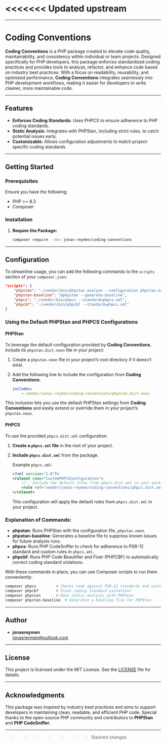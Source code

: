 <<<<<<< Updated upstream
=======

---

# Coding Conventions

**Coding Conventions** is a PHP package created to elevate code quality, maintainability, and consistency within individual or team projects. Designed specifically for PHP developers, this package enforces standardized coding practices and provides tools to analyze, refactor, and enhance code based on industry best practices. With a focus on readability, reusability, and optimized performance, **Coding Conventions** integrates seamlessly into PHP development workflows, making it easier for developers to write cleaner, more maintainable code.

---

## Features

- **Enforces Coding Standards:** Uses PHPCS to ensure adherence to PHP coding standards.
- **Static Analysis:** Integrates with PHPStan, including strict rules, to catch potential issues early.
- **Customizable:** Allows configuration adjustments to match project-specific coding standards.

---

## Getting Started

### Prerequisites

Ensure you have the following:
- PHP >= 8.3
- Composer

### Installation

1. **Require the Package:**

   ```bash
   composer require --dev jonas-reymen/coding-conventions
   ```

---

## Configuration

To streamline usage, you can add the following commands to the `scripts` section of your `composer.json`:

```json
"scripts": {
    "phpstan": "./vendor/bin/phpstan analyse --configuration phpstan.neon",
    "phpstan-baseline": "@phpstan --generate-baseline",
    "phpcs": "./vendor/bin/phpcs --standard=phpcs.xml",
    "phpcbf": "./vendor/bin/phpcbf --standard=phpcs.xml"
}
```

### Using the Default PHPStan and PHPCS Configurations

#### PHPStan

To leverage the default configuration provided by **Coding Conventions**, include its `phpstan.dist.neon` file in your project:

1. Create a `phpstan.neon` file in your project’s root directory if it doesn’t exist.
2. Add the following line to include the configuration from **Coding Conventions**:

   ```yaml
   includes:
       - vendor/jonas-reymen/coding-conventions/phpstan.dist.neon
   ```

This inclusion lets you use the default PHPStan settings from **Coding Conventions** and easily extend or override them in your project’s `phpstan.neon`.

#### PHPCS

To use the provided `phpcs.dist.xml` configuration:

1. **Create a `phpcs.xml` file** in the root of your project.
2. **Include `phpcs.dist.xml`** from the package.

   Example `phpcs.xml`:

   ```xml
   <?xml version="1.0"?>
   <ruleset name="CustomPHPCSConfiguration">
       <!-- Include the default rules from phpcs.dist.xml in your package -->
       <rule ref="vendor/jonas-reymen/coding-conventions/phpcs.dist.xml"/>
   </ruleset>
   ```

   This configuration will apply the default rules from `phpcs.dist.xml` in your project.

### Explanation of Commands:
- **phpstan**: Runs PHPStan with the configuration file, `phpstan.neon`.
- **phpstan-baseline**: Generates a baseline file to suppress known issues for future analysis runs.
- **phpcs**: Runs PHP CodeSniffer to check for adherence to PSR-12 standard and custom rules in `phpcs.xml`.
- **phpcbf**: Runs PHP Code Beautifier and Fixer (PHPCBF) to automatically correct coding standard violations.

With these commands in place, you can use Composer scripts to run them conveniently:

```bash
composer phpcs         # Checks code against PSR-12 standards and custom rules
composer phpcbf        # Fixes coding standard violations
composer phpstan       # Runs static analysis with PHPStan
composer phpstan-baseline  # Generates a baseline file for PHPStan
```

---

## Author

- **jonasreymen**  
  [jonasreymen@outlook.com](mailto:jonasreymen@outlook.com)

---

## License

This project is licensed under the MIT License. See the [LICENSE](LICENSE) file for details.

---

## Acknowledgments

This package was inspired by industry best practices and aims to support developers in maintaining clean, readable, and efficient PHP code. Special thanks to the open-source PHP community and contributors to **PHPStan** and **PHP CodeSniffer**.

---
>>>>>>> Stashed changes
